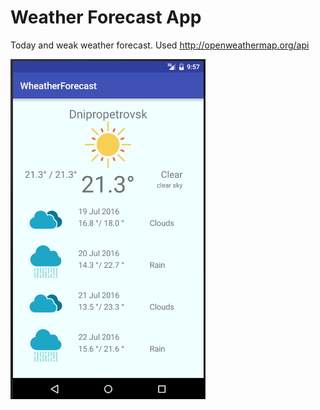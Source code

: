 # Weather Forecast App

Today and weak weather forecast.
Used http://openweathermap.org/api

![alt tag](screenshots/forecast_screenshot.png)

